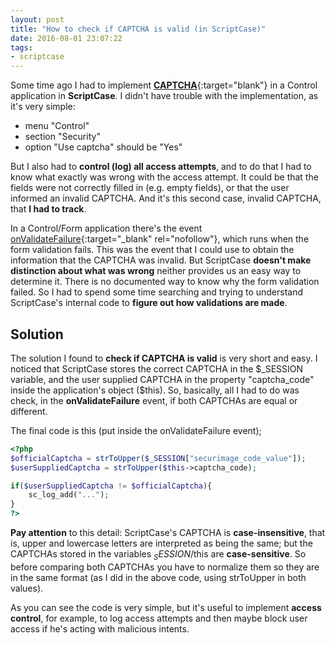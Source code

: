```yaml
---
layout: post
title: "How to check if CAPTCHA is valid (in ScriptCase)"
date: 2016-08-01 23:07:22
tags:
- scriptcase
---
```


Some time ago I had to implement [**CAPTCHA**](http://www.scriptcase.net/tutorials/using-the-captcha-form-login/){:target="blank"} in a Control application in **ScriptCase**. I didn't have trouble with the implementation, as it's very simple:

* menu "Control"
* section "Security"
* option "Use captcha" should be "Yes"

But I also had to **control (log) all access attempts**, and to do that I had to know what exactly was wrong with the access attempt. It could be that the fields were not correctly filled in (e.g. empty fields), or that the user informed an invalid CAPTCHA. And it's this second case, invalid CAPTCHA, that **I had to track**.

In a Control/Form application there's the event [onValidateFailure](http://www.scriptcase.net/docs/en_us/v81/control-applications/control/events/events){:target="_blank" rel="nofollow"}, which runs when the form validation fails. This was the event that I could use to obtain the information that the CAPTCHA was invalid. But ScriptCase **doesn't make distinction about what was wrong** neither provides us an easy way to determine it. There is no documented way to know why the form validation failed. So I had to spend some time searching and trying to understand ScriptCase's internal code to **figure out how validations are made**.

## Solution

The solution I found to **check if CAPTCHA is valid** is very short and easy. I noticed that ScriptCase stores the correct CAPTCHA in the $_SESSION variable, and the user supplied CAPTCHA in the property "captcha_code" inside the application's object ($this). So, basically, all I had to do was check, in the **onValidateFailure** event, if both CAPTCHAs are equal or different.

The final code is this (put inside the onValidateFailure event);

```php
<?php
$officialCaptcha = strToUpper($_SESSION["securimage_code_value"]);
$userSuppliedCaptcha = strToUpper($this->captcha_code);

if($userSuppliedCaptcha != $officialCaptcha){
	sc_log_add("...");
}
?>
```


**Pay attention** to this detail: ScriptCase's CAPTCHA is **case-insensitive**, that is, upper and lowercase letters are interpreted as being the same; but the CAPTCHAs stored in the variables $_SESSION/$this are **case-sensitive**. So before comparing both CAPTCHAs you have to normalize them so they are in the same format (as I did in the above code, using strToUpper in both values).

As you can see the code is very simple, but it's useful to implement **access control**, for example, to log access attempts and then maybe block user access if he's acting with malicious intents.
